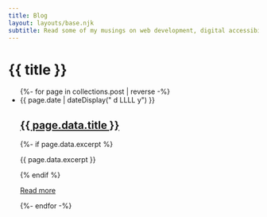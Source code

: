 ```yaml
---
title: Blog
layout: layouts/base.njk
subtitle: Read some of my musings on web development, digital accessibility, technology, learning...
---
```


<div class="container__blog">
  <h1 class="sr-only">{{ title }}</h1>
  <!-- {%- if subtitle %}<p class="subtitle">{{ subtitle | safe }}</p>{% endif %} -->

<ul class="listing">
{%- for page in collections.post | reverse -%}
  <li>
    <time datetime="{{ page.date }}">{{ page.date | dateDisplay(" d LLLL  y") }}</time>
    <h2 class="h3 archive__title"><a href="{{ page.url }}">{{ page.data.title }}</a></h2> 
    {%- if page.data.excerpt %}<p>{{ page.data.excerpt }}  </p>{% endif %}

<a href="{{ page.url }}" aria-label="Read more - {{ page.data.title }}" class="archive__read-more">Read more</a>

  </li>

{%- endfor -%}

</ul>

</div>
